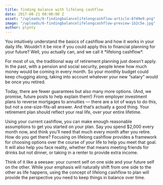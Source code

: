 ```yaml
---
title: finding balance with lifelong cashflow
date: 2017-08-21 08:00:00 Z
asset: "/uploads/6-findingbalancelifelongcashflow-article-8749e9.png"
image: "/uploads/6-findingbalancelifelongcashflow-preview-1b2c5e.jpg"
author: plynty
---
```


<meta name="robots" content="noindex,nofollow">
You intuitively understand the basics of cashflow and how it works in your daily life. Wouldn’t it be nice if you could apply this to financial planning for your future? Well, you actually can, and we call it *lifelong cashflow*. <!--more-->

For most of us, the traditional way of retirement planning just doesn’t apply. In the past, with a pension and social security, people knew how much money would be coming in every month. So your monthly budget could keep chugging along, taking into account whatever your new “salary” would be once you retired.

Today, there are fewer guarantees but also many more options. (And, we promise, future posts to help explain them!) From employer investment plans to reverse mortgages to annuities — there are a lot of ways to do this, but not a one-size-fits-all answer. And that’s actually a good thing. Your retirement plan should reflect your real life, over your entire lifetime.

Using your current cashflow, you can make enough reasonable assumptions to get you started on your plan. Say you spend $2,000 every month now, and think you’ll need that much every month after you retire. How do you get there? Focusing on lifelong cashflow provides a framework for choosing options over the course of your life to help you meet that goal. It will also help you face reality, whether that means meeting friends for drinks but not dinner, or taking in a renter to provide extra income. 

Think of it like a seesaw: your current self on one side and your future self on the other. While your emphasis will naturally shift from one side to the other as life happens, using the concept of lifelong cashflow to plan will provide the perspective you need to keep things in balance over time.